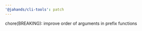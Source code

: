 ```yaml
---
'@jahands/cli-tools': patch
---
```


chore(BREAKING): improve order of arguments in prefix functions
